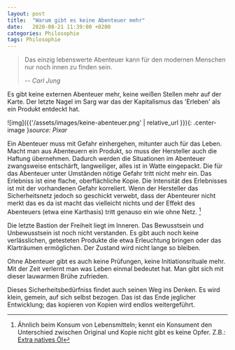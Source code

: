 ```yaml
---
layout: post
title:  "Warum gibt es keine Abenteuer mehr"
date:   2020-08-21 11:39:00 +0200
categories: Philosophie
tags: Philosophie
---
```


> Das einzig lebenswerte Abenteuer kann für den modernen Menschen nur noch innen zu finden sein.
>
> -- <cite>Carl Jung</cite>

Es gibt keine externen Abenteuer mehr, keine weißen Stellen mehr auf der Karte. Der letzte Nagel im Sarg war das der Kapitalismus das 'Erleben' als ein Produkt entdeckt hat. 

![img]({{'/assets/images/keine-abenteuer.png' | relative_url }}){: .center-image }*source: Pixar*

Ein Abenteuer muss mit Gefahr einhergehen, mitunter auch für das Leben. Macht man aus Abenteuern ein Produkt, so muss der Hersteller auch die Haftung übernehmen. Dadurch werden die Situationen im Abenteuer zwangsweise entschärft, langweiliger, alles ist in Watte eingepackt. Die für das Abenteuer unter Umständen  nötige Gefahr tritt nicht mehr ein. Das Erlebniss ist eine flache, oberflächliche Kopie. Die Intensität des Erlebnisses ist mit der vorhandenen Gefahr korreliert. Wenn der Hersteller das Sicherheitsnetz jedoch so geschickt verwebt, dass der Abenteurer nicht merkt das es da ist macht das vielleicht nichts und der Effekt des Abenteuers (etwa eine Karthasis) tritt genauso ein wie ohne Netz. [^1]

[^1]: Ähnlich beim Konsum von Lebensmitteln; kennt ein Konsument den Unterschied zwischen Original und Kopie nicht gibt es keine Opfer. Z.B.: [Extra natives Öl](https://www.faz.net/aktuell/wirtschaft/wirtschaftspolitik/gepanschtes-olivenoel-ist-die-regel-14111245.html "Extra natives Öl ")

Die letzte Bastion der Freiheit liegt im Inneren. Das Bewusstsein und Unbewusstsein ist noch nicht verstanden. Es gibt auch noch keine verlässlichen, getesteten Produkte die etwa Erleuchtung bringen oder das Klarträumen ermöglichen. Der Zustand wird nicht lange so bleiben. 

Ohne Abenteuer gibt es auch keine Prüfungen, keine Initiationsrituale mehr. Mit der Zeit verlernt man was Leben einmal bedeutet hat. Man gibt sich mit dieser lauwarmen Brühe zufrieden. 

Dieses Sicherheitsbedürfniss findet auch seinen Weg ins Denken. Es wird klein, gemein, auf sich selbst bezogen. Das ist das Ende jeglicher Entwicklung; das kopieren von Kopien wird endlos weitergeführt. 
